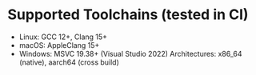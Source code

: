 
# Supported Toolchains (tested in CI)
- Linux: GCC 12+, Clang 15+
- macOS: AppleClang 15+
- Windows: MSVC 19.38+ (Visual Studio 2022)
Architectures: x86_64 (native), aarch64 (cross build)

